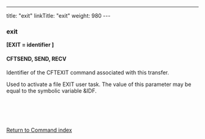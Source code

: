 ---
title: "exit"
linkTitle: "exit"
weight: 980
---<span id="exit_CFTPROT"></span><span id="exit"></span>

### exit

****[EXIT = identifier ]****

<span id="exit_CFTSEND"></span>

#### CFTSEND, SEND, RECV

Identifier of the CFTEXIT command
associated with this transfer.

Used to activate a file EXIT user task. The value of this parameter
may be equal to the symbolic variable &IDF.

####  

 

[Return to Command index](../../)
